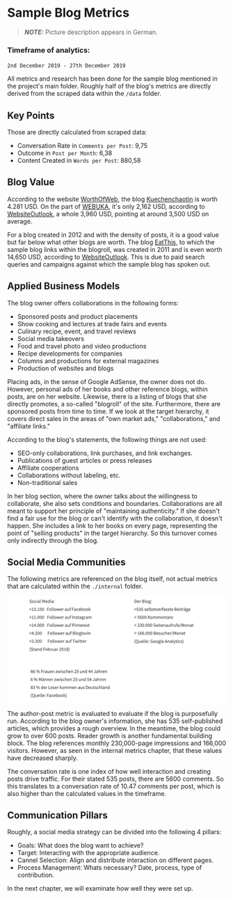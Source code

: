 # Sample Blog Metrics

> **_NOTE:_** Picture description appears in German.

### Timeframe of analytics:

`2nd December 2019 - 27th December 2019`

All metrics and research has been done for the sample blog mentioned in the project's main folder. Roughly half of the blog's metrics are directly derived from the scraped data within the `/data` folder.

## Key Points

Those are directly calculated from scraped data:

- Conversation Rate in `Comments per Post`: 9,75
- Outcome in `Post per Month`: 6,38
- Content Created in `Words per Post`: 880,58

## Blog Value

According to the website [WorthOfWeb](https://www.worthofweb.com/), the blog [Kuechenchaotin](https://kuechenchaotin.de/) is worth 4.281 USD. On the part of [WEBUKA](https://www.webuka.com/), it's only 2,162 USD, according to [WebsiteOutlook](https://www.websiteoutlook.com/), a whole 3,960 USD, pointing at around 3,500 USD on average.

For a blog created in 2012 and with the density of posts, it is a good value but far below what other blogs are worth. The blog [EatThis](https://www.eat-this.org/), to which the sample blog links within the blogroll, was created in 2011 and is even worth 14,650 USD, according to [WebsiteOutlook](https://www.websiteoutlook.com/). This is due to paid search queries and campaigns against which the sample blog has spoken out.

## Applied Business Models

The blog owner offers collaborations in the following forms:

- Sponsored posts and product placements
- Show cooking and lectures at trade fairs and events
- Culinary recipe, event, and travel reviews
- Social media takeovers
- Food and travel photo and video productions
- Recipe developments for companies
- Columns and productions for external magazines
- Production of websites and blogs

Placing ads, in the sense of Google AdSense, the owner does not do. However, personal ads of her books and other reference blogs, within posts, are on her website. Likewise, there is a listing of blogs that she directly promotes, a so-called "blogroll" of the site. Furthermore, there are sponsored posts from time to time. If we look at the target hierarchy, it covers direct sales in the areas of "own market ads," "collaborations," and "affiliate links."

According to the blog's statements, the following things are not used:

- SEO-only collaborations, link purchases, and link exchanges.
- Publications of guest articles or press releases
- Affiliate cooperations
- Collaborations without labeling, etc.
- Non-traditional sales

In her blog section, where the owner talks about the willingness to collaborate, she also sets conditions and boundaries. Collaborations are all meant to support her principle of "maintaining authenticity." If she doesn't find a fair use for the blog or can't identify with the collaboration, it doesn't happen. She includes a link to her books on every page, representing the point of "selling products" in the target hierarchy. So this turnover comes only indirectly through the blog.

## Social Media Communities

The following metrics are referenced on the blog itself, not actual metrics that are calculated within the `./internal` folder.

![Social Media Metrics](/img/metrics/sample_analytics_1.png)

The author-post metric is evaluated to evaluate if the blog is purposefully run. According to the blog owner's information, she has 535 self-published articles, which provides a rough overview. In the meantime, the blog could grow to over 600 posts. Reader growth is another fundamental building block. The blog references monthly 230,000-page impressions and 166,000 visitors. However, as seen in the internal metrics chapter, that these values have decreased sharply.

The conversation rate is one index of how well interaction and creating posts drive traffic. For their stated 535 posts, there are 5600 comments. So this translates to a conversation rate of 10.47 comments per post, which is also higher than the calculated values in the timeframe.

## Communication Pillars

Roughly, a social media strategy can be divided into the following 4 pillars:

- Goals: What does the blog want to achieve?
- Target: Interacting with the appropriate audience.
- Cannel Selection: Align and distribute interaction on different pages.
- Process Management: Whats necessary? Date, process, type of contribution.

In the next chapter, we will examinate how well they were set up.
